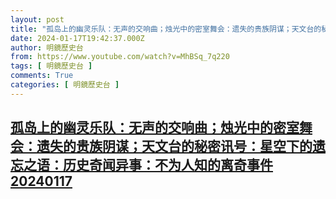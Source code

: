 ```yaml
---
layout: post
title: "孤岛上的幽灵乐队：无声的交响曲；烛光中的密室舞会：遗失的贵族阴谋；天文台的秘密讯号：星空下的遗忘之语：历史奇闻异事：不为人知的离奇事件20240117"
date: 2024-01-17T19:42:37.000Z
author: 明鏡歷史台
from: https://www.youtube.com/watch?v=MhBSq_7q220
tags: [ 明鏡歷史台 ]
comments: True
categories: [ 明鏡歷史台 ]
---
```

<!--1705520557000-->
[孤岛上的幽灵乐队：无声的交响曲；烛光中的密室舞会：遗失的贵族阴谋；天文台的秘密讯号：星空下的遗忘之语：历史奇闻异事：不为人知的离奇事件20240117](https://www.youtube.com/watch?v=MhBSq_7q220)
------

<div>

</div>
